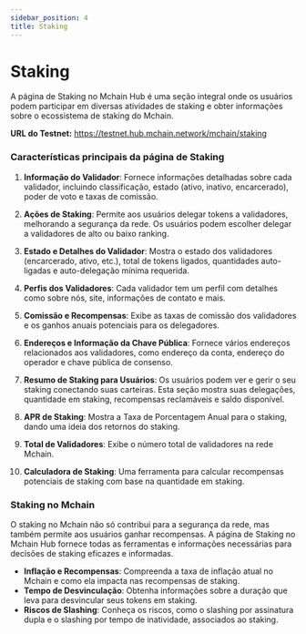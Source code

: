 ```yaml
---
sidebar_position: 4
title: Staking
---
```


# Staking

A página de Staking no Mchain Hub é uma seção integral onde os usuários podem participar em diversas atividades de staking e obter informações sobre o ecossistema de staking do Mchain.

**URL do Testnet:** https://testnet.hub.mchain.network/mchain/staking

### Características principais da página de Staking

1. **Informação do Validador**: Fornece informações detalhadas sobre cada validador, incluindo classificação, estado (ativo, inativo, encarcerado), poder de voto e taxas de comissão.

2. **Ações de Staking**: Permite aos usuários delegar tokens a validadores, melhorando a segurança da rede. Os usuários podem escolher delegar a validadores de alto ou baixo ranking.

3. **Estado e Detalhes do Validador**: Mostra o estado dos validadores (encarcerado, ativo, etc.), total de tokens ligados, quantidades auto-ligadas e auto-delegação mínima requerida.

4. **Perfis dos Validadores**: Cada validador tem um perfil com detalhes como sobre nós, site, informações de contato e mais.

5. **Comissão e Recompensas**: Exibe as taxas de comissão dos validadores e os ganhos anuais potenciais para os delegadores.

6. **Endereços e Informação da Chave Pública**: Fornece vários endereços relacionados aos validadores, como endereço da conta, endereço do operador e chave pública de consenso.

7. **Resumo de Staking para Usuários**: Os usuários podem ver e gerir o seu staking conectando suas carteiras. Esta seção mostra suas delegações, quantidade em staking, recompensas reclamáveis e saldo disponível.

8. **APR de Staking**: Mostra a Taxa de Porcentagem Anual para o staking, dando uma ideia dos retornos do staking.

9. **Total de Validadores**: Exibe o número total de validadores na rede Mchain.

10. **Calculadora de Staking**: Uma ferramenta para calcular recompensas potenciais de staking com base na quantidade em staking.

### Staking no Mchain

O staking no Mchain não só contribui para a segurança da rede, mas também permite aos usuários ganhar recompensas. A página de Staking no Mchain Hub fornece todas as ferramentas e informações necessárias para decisões de staking eficazes e informadas.

- **Inflação e Recompensas**: Compreenda a taxa de inflação atual no Mchain e como ela impacta nas recompensas de staking.
- **Tempo de Desvinculação**: Obtenha informações sobre a duração que leva para desvincular seus tokens em staking.
- **Riscos de Slashing**: Conheça os riscos, como o slashing por assinatura dupla e o slashing por tempo de inatividade, associados ao staking.
